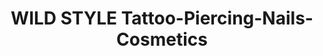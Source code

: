 ---
title: "WILD STYLE Tattoo-Piercing-Nails-Cosmetics"
url: /merseburg/wild-style-tattoo-piercing-nails-cosmetics/
shop: Tattoo
---